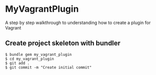 # MyVagrantPlugin

A step by step walkthrough to understanding how to create a plugin for Vagrant

## Create project skeleton with bundler

    $ bundle gem my_vagrant_plugin
    $ cd my_vagrant_plugin
    $ git add .
    $ git commit -m "Create initial commit"
